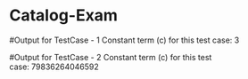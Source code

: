 # Catalog-Exam

#Output for TestCase - 1
Constant term (c) for this test case: 3

#Output for TestCase - 2
Constant term (c) for this test case: 79836264046592
